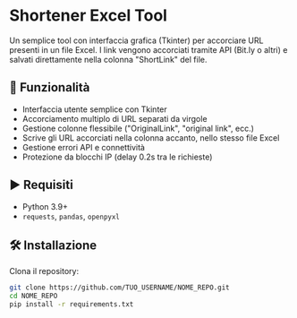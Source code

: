 # Shortener Excel Tool

Un semplice tool con interfaccia grafica (Tkinter) per accorciare URL presenti in un file Excel. I link vengono accorciati tramite API (Bit.ly o altri) e salvati direttamente nella colonna "ShortLink" del file.

## 🔧 Funzionalità
- Interfaccia utente semplice con Tkinter
- Accorciamento multiplo di URL separati da virgole
- Gestione colonne flessibile ("OriginalLink", "original link", ecc.)
- Scrive gli URL accorciati nella colonna accanto, nello stesso file Excel
- Gestione errori API e connettività
- Protezione da blocchi IP (delay 0.2s tra le richieste)

## ▶️ Requisiti
- Python 3.9+
- `requests`, `pandas`, `openpyxl`

## 🛠️ Installazione

Clona il repository:

```bash
git clone https://github.com/TUO_USERNAME/NOME_REPO.git
cd NOME_REPO
pip install -r requirements.txt
